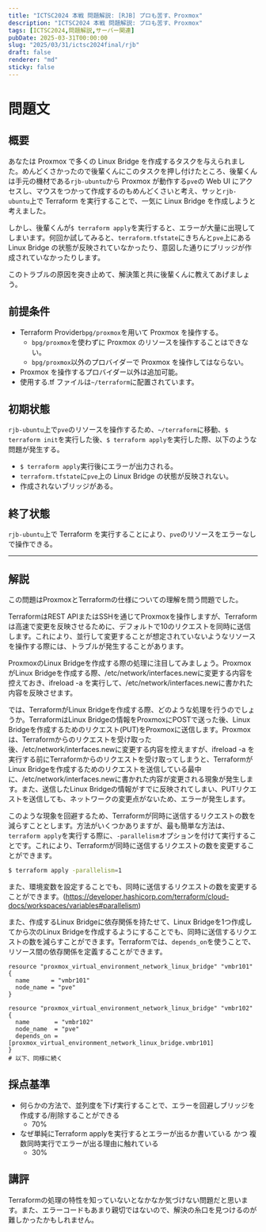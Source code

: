 ```yaml
---
title: "ICTSC2024 本戦 問題解説: [RJB] プロも苦す、Proxmox"
description: "ICTSC2024 本戦 問題解説: プロも苦す、Proxmox"
tags: [ICTSC2024,問題解説,サーバー関連]
pubDate: 2025-03-31T00:00:00
slug: "2025/03/31/ictsc2024final/rjb"
draft: false
renderer: "md"
sticky: false
---
```


# 問題文


## 概要

あなたは Proxmox で多くの Linux Bridge を作成するタスクを与えられました。めんどくさかったので後輩くんにこのタスクを押し付けたところ、後輩くんは手元の機材である`rjb-ubuntu`から Proxmox が動作する`pve`の Web UI にアクセスし、マウスをつかって作成するのもめんどくさいと考え、サッと`rjb-ubuntu`上で Terraform を実行することで、一気に Linux Bridge を作成しようと考えました。

しかし、後輩くんが`$ terraform apply`を実行すると、エラーが大量に出現してしまいます。何回か試してみると、`terraform.tfstate`にきちんと`pve`上にある Linux Bridge の状態が反映されていなかったり、意図した通りにブリッジが作成されていなかったりします。

このトラブルの原因を突き止めて、解決策と共に後輩くんに教えてあげましょう。

## 前提条件

- Terraform Provider`bpg/proxmox`を用いて Proxmox を操作する。
  - `bpg/proxmox`を使わずに Proxmox のリソースを操作することはできない。
  - `bpg/proxmox`以外のプロバイダーで Proxmox を操作してはならない。
- Proxmox を操作するプロバイダー以外は追加可能。
- 使用する.tf ファイルは`~/terraform`に配置されています。

## 初期状態

`rjb-ubuntu`上で`pve`のリソースを操作するため、`~/terraform`に移動、`$ terraform init`を実行した後、`$ terraform apply`を実行した際、以下のような問題が発生する。
- `$ terraform apply`実行後にエラーが出力される。
- `terraform.tfstate`に`pve`上の Linux Bridge の状態が反映されない。
- 作成されないブリッジがある。

## 終了状態

`rjb-ubuntu`上で Terraform を実行することにより、`pve`のリソースをエラーなしで操作できる。

---

## 解説

この問題はProxmoxとTerraformの仕様についての理解を問う問題でした。

TerraformはREST APIまたはSSHを通じてProxmoxを操作しますが、Terraformは高速で変更を反映させるために、デフォルトで10のリクエストを同時に送信します。これにより、並行して変更することが想定されていないようなリソースを操作する際には、トラブルが発生することがあります。

ProxmoxのLinux Bridgeを作成する際の処理に注目してみましょう。ProxmoxがLinux Bridgeを作成する際、/etc/network/interfaces.newに変更する内容を控えておき、ifreload -a を実行して、/etc/network/interfaces.newに書かれた内容を反映させます。

では、TerraformがLinux Bridgeを作成する際、どのような処理を行うのでしょうか。TerraformはLinux Bridgeの情報をProxmoxにPOSTで送った後、Linux Bridgeを作成するためのリクエスト(PUT)をProxmoxに送信します。Proxmoxは、Terraformからのリクエストを受け取った後、/etc/network/interfaces.newに変更する内容を控えますが、ifreload -a を実行する前にTerraformからのリクエストを受け取ってしまうと、TerraformがLinux Bridgeを作成するためのリクエストを送信している最中に、/etc/network/interfaces.newに書かれた内容が変更される現象が発生します。また、送信したLinux Bridgeの情報がすでに反映されてしまい、PUTリクエストを送信しても、ネットワークの変更点がないため、エラーが発生します。

このような現象を回避するため、Terraformが同時に送信するリクエストの数を減らすこととします。方法がいくつかありますが、最も簡単な方法は、`terraform apply`を実行する際に、`-parallelism`オプションを付けて実行することです。これにより、Terraformが同時に送信するリクエストの数を変更することができます。

```bash
$ terraform apply -parallelism=1
```

また、環境変数を設定することでも、同時に送信するリクエストの数を変更することができます。(https://developer.hashicorp.com/terraform/cloud-docs/workspaces/variables#parallelism)

また、作成するLinux Bridgeに依存関係を持たせて、Linux Bridgeを1つ作成してから次のLinux Bridgeを作成するようにすることでも、同時に送信するリクエストの数を減らすことができます。Terraformでは、`depends_on`を使うことで、リソース間の依存関係を定義することができます。

```hcl
resource "proxmox_virtual_environment_network_linux_bridge" "vmbr101" {
  name      = "vmbr101"
  node_name = "pve"
}

resource "proxmox_virtual_environment_network_linux_bridge" "vmbr102" {
  name       = "vmbr102"
  node_name  = "pve"
  depends_on = [proxmox_virtual_environment_network_linux_bridge.vmbr101]
}
# 以下、同様に続く
```

## 採点基準

- 何らかの方法で、並列度を下げ実行することで、エラーを回避しブリッジを作成する/削除することができる
    - 70%
- なぜ単純にTerraform applyを実行するとエラーが出るか書いている かつ 複数同時実行でエラーが出る理由に触れている
    - 30%

## 講評

Terraformの処理の特性を知っていないとなかなか気づけない問題だと思います。また、エラーコードもあまり親切ではないので、解決の糸口を見つけるのが難しかったかもしれません。
